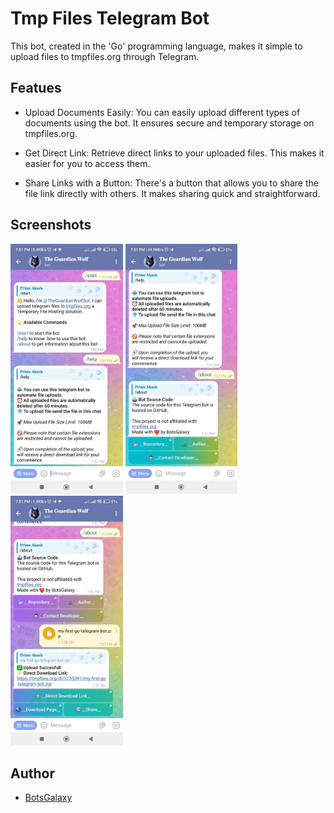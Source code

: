 # Tmp Files Telegram Bot 

This bot, created in the 'Go' programming language, makes it simple to upload files to tmpfiles.org through Telegram.

## Featues 
- Upload Documents Easily: You can easily upload different types of documents using the bot. It ensures secure and temporary storage on tmpfiles.org.

- Get Direct Link: Retrieve direct links to your uploaded files. This makes it easier for you to access them.

- Share Links with a Button: There's a button that allows you to share the file link directly with others. It makes sharing quick and straightforward.

## Screenshots 

<img src="assets/screenshot_1.jpg" alt="screenshot 1" height="400px">
<img src="assets/screenshot_2.jpg" alt="screenshot 2" height="400px">
<img src="assets/screenshot_3.jpg" alt="screenshot 3" height="400px">

## Author
- [BotsGalaxy](https://github.com/botsgalaxy)
